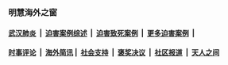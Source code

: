 
### 明慧海外之窗

####  [武汉肺炎](indexes/365.md?t=01201901) &nbsp;|&nbsp;  [迫害案例综述](indexes/328.md?t=01201901) &nbsp;|&nbsp; [迫害致死案例](indexes/277.md?t=01201901)  &nbsp;|&nbsp; [更多迫害案例](indexes/81.md?t=01201901)  &nbsp;|&nbsp; 
####  [时事评论](indexes/251.md?t=01201901) &nbsp;|&nbsp; [海外简讯](indexes/245.md?t=01201901)&nbsp;|&nbsp;  [社会支持](indexes/140.md?t=01201901) &nbsp;|&nbsp; [褒奖决议](indexes/282.md?t=01201901) &nbsp;|&nbsp; [社区报道](indexes/91.md?t=01201901)  &nbsp;|&nbsp; [天人之间](indexes/78.md?t=01201901) 

